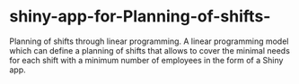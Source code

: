# shiny-app-for-Planning-of-shifts-
Planning of shifts through linear programming.
A linear programming model which can define a planning of shifts that allows to cover the minimal needs for each shift with a minimum number of employees in the form of a Shiny app.
